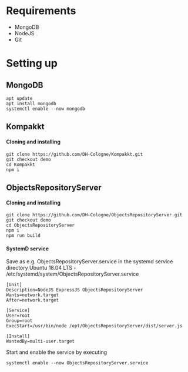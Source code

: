 # Requirements

- MongoDB
- NodeJS
- Git

# Setting up

## MongoDB
```
apt update
apt install mongodb
systemctl enable --now mongodb
```

## Kompakkt

#### Cloning and installing
```
git clone https://github.com/DH-Cologne/Kompakkt.git
git checkout demo
cd Kompakkt
npm i
```

## ObjectsRepositoryServer

#### Cloning and installing
```
git clone https://github.com/DH-Cologne/ObjectsRepositoryServer.git
git checkout demo
cd ObjectsRepositoryServer
npm i
npm run build

```

#### SystemD service
Save as e.g. ObjectsRepositoryServer.service in the systemd service directory
Ubuntu 18.04 LTS - /etc/systemd/system/ObjectsRepositoryServer.service
```
[Unit]
Description=NodeJS ExpressJS ObjectsRepositoryServer
Wants=network.target
After=network.target

[Service]
User=root
Group=root
ExecStart=/usr/bin/node /opt/ObjectsRepositoryServer/dist/server.js

[Install]
WantedBy=multi-user.target
```

Start and enable the service by executing
```
systemctl enable --now ObjectsRepositoryServer.service
```

